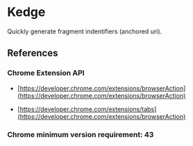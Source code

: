 # Kedge
Quickly generate fragment indentifiers (anchored uri).

## References

### Chrome Extension API
- [https://developer.chrome.com/extensions/browserAction](https://developer.chrome.com/extensions/browserAction)

- [https://developer.chrome.com/extensions/tabs](https://developer.chrome.com/extensions/browserAction)

### Chrome minimum version requirement: 43